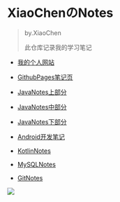 # XiaoChenのNotes

> by.XiaoChen
>
> 此仓库记录我的学习笔记

- [我的个人网站](https://www.cgz233.cn)

- [GithubPages笔记页](https://www.xiaochen.live)

- [JavaNotes上部分](docs/notes/JavaNotes上部分.md)

- [JavaNotes中部分](docs/notes/JavaNotes中部分.md)

- [JavaNotes下部分](docs/notes/JavaNotes下部分.md)

- [Android开发笔记](docs/notes/AndroidNotes.md)

- [KotlinNotes](docs/notes/KotlinNotes.md)

- [MySQLNotes](docs/notes/MySQLNotes.md)

- [GitNotes](docs/notes/GitNotes.md)

![](docs/pic/公众号.bmp)
